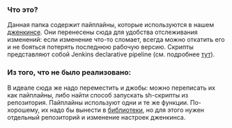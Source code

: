 ### Что это?
Данная папка содержит пайплайны, которые используются в нашем [дженкинсе](https://builder.goodt.me/view/TestJob/).
Они перенесены сюда для удобства отслеживания изменений: если изменение что-то сломает, всегда можно откатить его и не бояться потерять последнюю рабочую версию.
    Скрипты представляют собой Jenkins declarative pipeline (см. подробнее [тут](https://builder.goodt.me/view/TestJob/job/WFM_regress1-2/pipeline-syntax/)).

### Из того, что не было реализовано:
В идеале сюда же надо переместить и джобы: можно переписать их как пайплайны, либо найти способ запускать sh-скрипты из репозитория.
Пайплайны используют одни и те же функции. По-хорошему, их надо бы вынести в [библиотеки](https://www.jenkins.io/doc/book/pipeline/shared-libraries/), 
но для этого нужен отдельный репозиторий и изменение настроек дженкинса.
